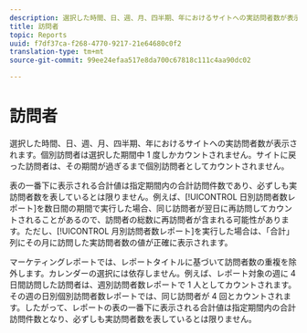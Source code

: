 ```yaml
---
description: 選択した時間、日、週、月、四半期、年におけるサイトへの実訪問者数が表示されます。個別訪問者は選択した期間中 1 度しかカウントされません。サイトに戻った訪問者は、その期間が過ぎるまで個別訪問者としてカウントされません。
title: 訪問者
topic: Reports
uuid: f7df37ca-f268-4770-9217-21e64680c0f2
translation-type: tm+mt
source-git-commit: 99ee24efaa517e8da700c67818c111c4aa90dc02

---
```



# 訪問者

選択した時間、日、週、月、四半期、年におけるサイトへの実訪問者数が表示されます。個別訪問者は選択した期間中 1 度しかカウントされません。サイトに戻った訪問者は、その期間が過ぎるまで個別訪問者としてカウントされません。

表の一番下に表示される合計値は指定期間内の合計訪問件数であり、必ずしも実訪問者数を表しているとは限りません。例えば、[!UICONTROL 日別訪問者数レポート]を数日間の期間で実行した場合、同じ訪問者が翌日に再訪問してカウントされることがあるので、訪問者の総数に再訪問者が含まれる可能性があります。ただし、[!UICONTROL 月別訪問者数レポート]を実行した場合は、「合計」列にその月に訪問した実訪問者数の値が正確に表示されます。

マーケティングレポートでは、レポートタイトルに基づいて訪問者数の重複を除外します。カレンダーの選択には依存しません。例えば、レポート対象の週に 4 日間訪問した訪問者は、週別訪問者数レポートで 1 人としてカウントされます。その週の日別個別訪問者数レポートでは、同じ訪問者が 4 回とカウントされます。したがって、レポートの表の一番下に表示される合計値は指定期間内の合計訪問件数となり、必ずしも実訪問者数を表しているとは限りません。
